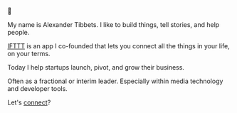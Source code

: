 👋 

My name is Alexander Tibbets. I like to build things, tell stories, and help people.

[IFTTT](https://ifttt.com/) is an app I co-founded that lets you connect all the things in your life, on your terms.

Today I help startups launch, pivot, and grow their business.

Often as a fractional or interim leader. Especially within media technology and developer tools.

Let's [connect](https://www.linkedin.com/in/mrtibbets)?
